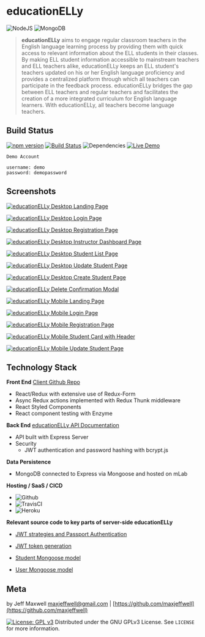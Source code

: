 # educationELLy

![NodeJS](https://img.shields.io/badge/Node.js-badge.svg?style=popout&logo=node.js&labelColor=2873b4&logoColor=fb9438&color=86c64e)
![MongoDB](https://img.shields.io/badge/MongoDB-badge.svg?style=popout&logo=mongodb&labelColor=2873b4&logoColor=fb9438&color=86c64e)

> **educationELLy** aims to engage regular classroom teachers in the English language learning process by providing them with quick access to relevant information about the ELL students in their classes. By making ELL student information accessible to mainstream teachers and ELL teachers alike, educationELLy keeps an ELL student's teachers updated on his or her English language proficiency and provides a centralized platform through which all teachers can participate in the feedback process. educationELLy bridges the gap between ELL teachers and regular teachers and facilitates the creation of a more integrated curriculum for English language learners. With educationELLy, all teachers become language teachers.

## Build Status
[![npm version](https://img.shields.io/badge/npm%20package-6.4.1-86c64e.svg?style=popout-square&logo=npm)](https://badge.fury.io/js/npm)  [![Build Status](https://img.shields.io/travis/maxjeffwell/full-stack-capstone-server.svg?style=popout-square&logo=travis&color=2873b4)](https://travis-ci.org/maxjeffwell/full-stack-capstone-server) ![Dependencies](https://img.shields.io/badge/dependencies-up%20to%20date-fb9438.svg?style=popout-square&logo=appveyor&logoColor=86c64e) [![Live Demo](https://img.shields.io/badge/demo-online-86c64e.svg?style=popout-square&logo=heroku&logoColor=2873b4&color=86c64e)](https://jmaxwell-fullstack-client.herokuapp.com/)

```
Demo Account

username: demo
password: demopassword
```

## Screenshots

[![educationELLy Desktop Landing Page](https://i.gyazo.com/e98b1d2276640f2cb0a54adee95896c2.png)](https://gyazo.com/e98b1d2276640f2cb0a54adee95896c2)

[![educationELLy Desktop Login Page](https://i.gyazo.com/2d67665682bed2ed50fad959e1b6f26f.png)](https://gyazo.com/2d67665682bed2ed50fad959e1b6f26f)

[![educationELLy Desktop Registration Page](https://i.gyazo.com/ed654f3e775d938c17018d9bb540ffa1.png)](https://gyazo.com/ed654f3e775d938c17018d9bb540ffa1)

[![educationELLy Desktop Instructor Dashboard Page](https://i.gyazo.com/9edd9b0e825a85b5b4c6f30a1e277f70.png)](https://gyazo.com/9edd9b0e825a85b5b4c6f30a1e277f70)

[![educationELLy Desktop Student List Page](https://i.gyazo.com/3bedb6168f8df87c6777ef2285418882.png)](https://gyazo.com/3bedb6168f8df87c6777ef2285418882)

[![educationELLy Desktop Update Student Page](https://i.gyazo.com/489ca40991dbdb5227b7a4814448d1a9.png)](https://gyazo.com/489ca40991dbdb5227b7a4814448d1a9)

[![educationELLy Desktop Create Student Page](https://i.gyazo.com/504eb28443de1f891f0a3d267649b4c7.png)](https://gyazo.com/504eb28443de1f891f0a3d267649b4c7)

[![educationELLy Delete Confirmation Modal](https://i.gyazo.com/6559db4cf59b06e47d00c81b04192ec2.png)](https://gyazo.com/6559db4cf59b06e47d00c81b04192ec2)

[![educationELLy Mobile Landing Page](https://i.gyazo.com/9d94bf0e1eda5b7f2aa34806d781101e.png)](https://gyazo.com/9d94bf0e1eda5b7f2aa34806d781101e)

[![educationELLy Mobile Login Page](https://i.gyazo.com/752835350a1245d984441da9bc1b18bf.png)](https://gyazo.com/752835350a1245d984441da9bc1b18bf)

[![educationELLy Mobile Registration Page](https://i.gyazo.com/7f1a30a7ac45cd2838a6a863df2f707f.png)](https://gyazo.com/7f1a30a7ac45cd2838a6a863df2f707f)

[![educationELLy Mobile Student Card with Header](https://i.gyazo.com/f424c97ceed872696aed619f4b8af006.png)](https://gyazo.com/f424c97ceed872696aed619f4b8af006)

[![educationELLy Mobile Update Student Page](https://i.gyazo.com/53e57d7b52365af84cbeab01ec67e934.png)](https://gyazo.com/53e57d7b52365af84cbeab01ec67e934)

## Technology Stack
**Front End** [Client Github Repo](https://github.com/maxjeffwell/full-stack-capstone-client)
* React/Redux with extensive use of Redux-Form
* Async Redux actions implemented with Redux Thunk middleware
* React Styled Components
* React component testing with Enzyme

**Back End** [educationELLy API Documentation](https://documenter.getpostman.com/view/4941848/S1Lu29ZF)
* API built with Express Server
* Security
  * JWT authentication and password hashing with bcrypt.js

**Data Persistence**
* MongoDB connected to Express via Mongoose and hosted on mLab

**Hosting / SaaS / CICD**
>
* ![Github](https://img.shields.io/badge/Github-badge.svg?style=flat&logo=github&labelColor=2873b4&logoColor=fb9438&color=86c64e)
* ![TravisCI](https://img.shields.io/badge/TravisCI-badge.svg?style=flat&logo=travis-ci&labelColor=2873b4&logoColor=fb9438&color=86c64e)
* ![Heroku](https://img.shields.io/badge/Heroku-badge.svg?style=flat&logo=heroku&labelColor=2873b4&logoColor=fb9438&color=86c64e)
>

**Relevant source code to key parts of server-side educationELLy**

 * [JWT strategies and Passport Authentication](../master/services/passport.js)

 * [JWT token generation](../master/controllers/authentication.js)

 * [Student Mongoose model](../master/models/student.js)

 * [User Mongoose model](../master/models/user.js)

## Meta

by Jeff Maxwell maxjeffwell@gmail.com | [https://github.com/maxjeffwell](https://github.com/maxjeffwell)

[![License: GPL v3](https://img.shields.io/badge/License-GPLv3-blue.svg?style=flat-square&labelColor=fb9438)](https://www.gnu.org/licenses/gpl-3.0)
Distributed under the GNU GPLv3 License. See ``LICENSE`` for more information.
